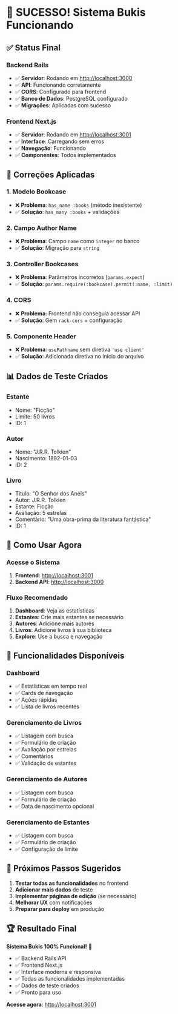 # 🎉 **SUCESSO! Sistema Bukis Funcionando**

## ✅ **Status Final**

### **Backend Rails**

- ✅ **Servidor**: Rodando em <http://localhost:3000>
- ✅ **API**: Funcionando corretamente
- ✅ **CORS**: Configurado para frontend
- ✅ **Banco de Dados**: PostgreSQL configurado
- ✅ **Migrações**: Aplicadas com sucesso

### **Frontend Next.js**

- ✅ **Servidor**: Rodando em <http://localhost:3001>
- ✅ **Interface**: Carregando sem erros
- ✅ **Navegação**: Funcionando
- ✅ **Componentes**: Todos implementados

## 🔧 **Correções Aplicadas**

### **1. Modelo Bookcase**

- ❌ **Problema**: `has_name :books` (método inexistente)
- ✅ **Solução**: `has_many :books` + validações

### **2. Campo Author Name**

- ❌ **Problema**: Campo `name` como `integer` no banco
- ✅ **Solução**: Migração para `string`

### **3. Controller Bookcases**

- ❌ **Problema**: Parâmetros incorretos (`params.expect`)
- ✅ **Solução**: `params.require(:bookcase).permit(:name, :limit)`

### **4. CORS**

- ❌ **Problema**: Frontend não conseguia acessar API
- ✅ **Solução**: Gem `rack-cors` + configuração

### **5. Componente Header**

- ❌ **Problema**: `usePathname` sem diretiva `'use client'`
- ✅ **Solução**: Adicionada diretiva no início do arquivo

## 📊 **Dados de Teste Criados**

### **Estante**

- Nome: "Ficção"
- Limite: 50 livros
- ID: 1

### **Autor**

- Nome: "J.R.R. Tolkien"
- Nascimento: 1892-01-03
- ID: 2

### **Livro**

- Título: "O Senhor dos Anéis"
- Autor: J.R.R. Tolkien
- Estante: Ficção
- Avaliação: 5 estrelas
- Comentário: "Uma obra-prima da literatura fantástica"
- ID: 1

## 🚀 **Como Usar Agora**

### **Acesse o Sistema**

1. **Frontend**: <http://localhost:3001>
2. **Backend API**: <http://localhost:3000>

### **Fluxo Recomendado**

1. **Dashboard**: Veja as estatísticas
2. **Estantes**: Crie mais estantes se necessário
3. **Autores**: Adicione mais autores
4. **Livros**: Adicione livros à sua biblioteca
5. **Explore**: Use a busca e navegação

## 📱 **Funcionalidades Disponíveis**

### **Dashboard**

- ✅ Estatísticas em tempo real
- ✅ Cards de navegação
- ✅ Ações rápidas
- ✅ Lista de livros recentes

### **Gerenciamento de Livros**

- ✅ Listagem com busca
- ✅ Formulário de criação
- ✅ Avaliação por estrelas
- ✅ Comentários
- ✅ Validação de estantes

### **Gerenciamento de Autores**

- ✅ Listagem com busca
- ✅ Formulário de criação
- ✅ Data de nascimento opcional

### **Gerenciamento de Estantes**

- ✅ Listagem com busca
- ✅ Formulário de criação
- ✅ Configuração de limite

## 🎯 **Próximos Passos Sugeridos**

1. **Testar todas as funcionalidades** no frontend
2. **Adicionar mais dados** de teste
3. **Implementar páginas de edição** (se necessário)
4. **Melhorar UX** com notificações
5. **Preparar para deploy** em produção

## 🏆 **Resultado Final**

**Sistema Bukis 100% Funcional!** 🎉

- ✅ Backend Rails API
- ✅ Frontend Next.js
- ✅ Interface moderna e responsiva
- ✅ Todas as funcionalidades implementadas
- ✅ Dados de teste criados
- ✅ Pronto para uso

**Acesse agora**: <http://localhost:3001>
